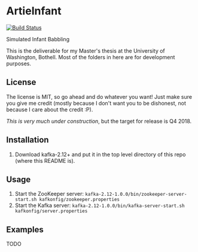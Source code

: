# ArtieInfant
[![Build Status](https://travis-ci.org/MaxStrange/ArtieInfant.svg?branch=master)](https://travis-ci.org/MaxStrange/ArtieInfant)

Simulated Infant Babbling

This is the deliverable for my Master's thesis at the University of Washington, Bothell.
Most of the folders in here are for development purposes.

## License
The license is MIT, so go ahead and do whatever you want! Just make sure you give me credit (mostly because I don't want you to be dishonest, not because I care about the credit :P).

*This is very much under construction*, but the target for release is Q4 2018.

## Installation
1. Download kafka-2.12+ and put it in the top level directory of this repo (where this README is).

## Usage
1. Start the ZooKeeper server: `kafka-2.12-1.0.0/bin/zookeeper-server-start.sh kafkonfig/zookeeper.properties`
1. Start the Kafka server: `kafka-2.12-1.0.0/bin/kafka-server-start.sh kafkonfig/server.properties`

## Examples
TODO
